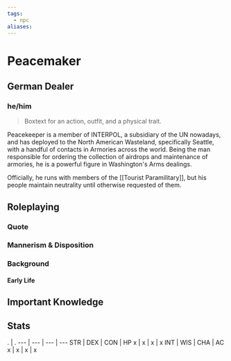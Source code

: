 ```yaml
---
tags:
  - npc
aliases:
---
```

# Peacemaker
## German Dealer
### he/him
> Boxtext for an action, outfit, and a physical trait.

Peacekeeper is a member of INTERPOL, a subsidiary of the UN nowadays, and has deployed to the North American Wasteland, specifically Seattle, with a handful of contacts in Armories across the world. Being the man responsible for ordering the collection of airdrops and maintenance of armories, he is a powerful figure in Washington's Arms dealings.

Officially, he runs with members of the [[Tourist Paramilitary]], but his people maintain neutrality until otherwise requested of them.

## Roleplaying
### Quote

### Mannerism & Disposition

### Background
#### Early Life

## Important Knowledge


## Stats
. | . 
--- | --- | --- | ---
STR | DEX | CON | HP
x | x | x | x
INT | WIS | CHA | AC
x | x | x | x